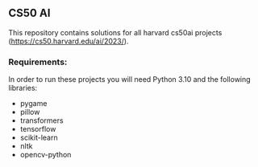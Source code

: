 ## CS50 AI
This repository contains solutions for all harvard cs50ai projects (https://cs50.harvard.edu/ai/2023/).

### Requirements:
In order to run these projects you will need Python 3.10 and the following libraries:
- pygame
- pillow
- transformers
- tensorflow
- scikit-learn
- nltk
- opencv-python

